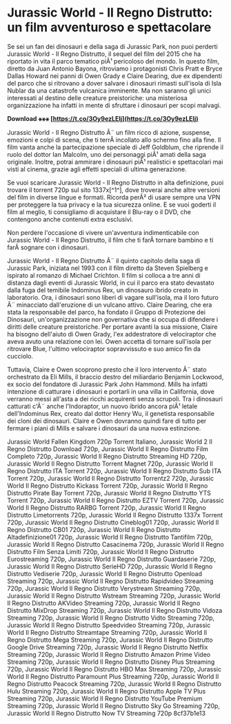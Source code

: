 
 
# Jurassic World - Il Regno Distrutto: un film avventuroso e spettacolare
 
Se sei un fan dei dinosauri e della saga di Jurassic Park, non puoi perderti Jurassic World - Il Regno Distrutto, il sequel del film del 2015 che ha riportato in vita il parco tematico piÃ¹ pericoloso del mondo. In questo film, diretto da Juan Antonio Bayona, ritroviamo i protagonisti Chris Pratt e Bryce Dallas Howard nei panni di Owen Grady e Claire Dearing, due ex dipendenti del parco che si ritrovano a dover salvare i dinosauri rimasti sull'isola di Isla Nublar da una catastrofe vulcanica imminente. Ma non saranno gli unici interessati al destino delle creature preistoriche: una misteriosa organizzazione ha infatti in mente di sfruttare i dinosauri per scopi malvagi.
 
**Download ⚹⚹⚹ [https://t.co/3Oy9ezLEIj](https://t.co/3Oy9ezLEIj)**


 
Jurassic World - Il Regno Distrutto Ã¨ un film ricco di azione, suspense, emozioni e colpi di scena, che ti terrÃ  incollato allo schermo fino alla fine. Il film vanta anche la partecipazione speciale di Jeff Goldblum, che riprende il ruolo del dottor Ian Malcolm, uno dei personaggi piÃ¹ amati della saga originale. Inoltre, potrai ammirare i dinosauri piÃ¹ realistici e spettacolari mai visti al cinema, grazie agli effetti speciali di ultima generazione.
 
Se vuoi scaricare Jurassic World - Il Regno Distrutto in alta definizione, puoi trovare il torrent 720p sul sito 1337x[^1^], dove troverai anche altre versioni del film in diverse lingue e formati. Ricorda perÃ² di usare sempre una VPN per proteggere la tua privacy e la tua sicurezza online. E se vuoi goderti il film al meglio, ti consigliamo di acquistare il Blu-ray o il DVD, che contengono anche contenuti extra esclusivi.
 
Non perdere l'occasione di vivere un'avventura indimenticabile con Jurassic World - Il Regno Distrutto, il film che ti farÃ  tornare bambino e ti farÃ  sognare con i dinosauri.

Jurassic World - Il Regno Distrutto Ã¨ il quinto capitolo della saga di Jurassic Park, iniziata nel 1993 con il film diretto da Steven Spielberg e ispirato al romanzo di Michael Crichton. Il film si colloca a tre anni di distanza dagli eventi di Jurassic World, in cui il parco era stato devastato dalla fuga del temibile Indominus Rex, un dinosauro ibrido creato in laboratorio. Ora, i dinosauri sono liberi di vagare sull'isola, ma il loro futuro Ã¨ minacciato dall'eruzione di un vulcano attivo. Claire Dearing, che era stata la responsabile del parco, ha fondato il Gruppo di Protezione dei Dinosauri, un'organizzazione non governativa che si occupa di difendere i diritti delle creature preistoriche. Per portare avanti la sua missione, Claire ha bisogno dell'aiuto di Owen Grady, l'ex addestratore di velociraptor che aveva avuto una relazione con lei. Owen accetta di tornare sull'isola per ritrovare Blue, l'ultimo velociraptor sopravvissuto e suo amico fin da cucciolo.
 
Tuttavia, Claire e Owen scoprono presto che il loro intervento Ã¨ stato orchestrato da Eli Mills, il braccio destro del miliardario Benjamin Lockwood, ex socio del fondatore di Jurassic Park John Hammond. Mills ha infatti intenzione di catturare i dinosauri e portarli in una villa in California, dove verranno messi all'asta a dei ricchi acquirenti senza scrupoli. Tra i dinosauri catturati c'Ã¨ anche l'Indoraptor, un nuovo ibrido ancora piÃ¹ letale dell'Indominus Rex, creato dal dottor Henry Wu, il genetista responsabile dei cloni dei dinosauri. Claire e Owen dovranno quindi fare di tutto per fermare i piani di Mills e salvare i dinosauri da una nuova estinzione.
 
Jurassic World Fallen Kingdom 720p Torrent Italiano,  Jurassic World 2 Il Regno Distrutto Download 720p,  Jurassic World Il Regno Distrutto Film Completo 720p,  Jurassic World Il Regno Distrutto Streaming HD 720p,  Jurassic World Il Regno Distrutto Torrent Magnet 720p,  Jurassic World Il Regno Distrutto ITA Torrent 720p,  Jurassic World Il Regno Distrutto Sub ITA Torrent 720p,  Jurassic World Il Regno Distrutto Torrentz2 720p,  Jurassic World Il Regno Distrutto Kickass Torrent 720p,  Jurassic World Il Regno Distrutto Pirate Bay Torrent 720p,  Jurassic World Il Regno Distrutto YTS Torrent 720p,  Jurassic World Il Regno Distrutto EZTV Torrent 720p,  Jurassic World Il Regno Distrutto RARBG Torrent 720p,  Jurassic World Il Regno Distrutto Limetorrents 720p,  Jurassic World Il Regno Distrutto 1337x Torrent 720p,  Jurassic World Il Regno Distrutto Cineblog01 720p,  Jurassic World Il Regno Distrutto CB01 720p,  Jurassic World Il Regno Distrutto Altadefinizione01 720p,  Jurassic World Il Regno Distrutto Tantifilm 720p,  Jurassic World Il Regno Distrutto Casacinema 720p,  Jurassic World Il Regno Distrutto Film Senza Limiti 720p,  Jurassic World Il Regno Distrutto Eurostreaming 720p,  Jurassic World Il Regno Distrutto Guardaserie 720p,  Jurassic World Il Regno Distrutto SerieHD 720p,  Jurassic World Il Regno Distrutto Vediserie 720p,  Jurassic World Il Regno Distrutto Openload Streaming 720p,  Jurassic World Il Regno Distrutto Rapidvideo Streaming 720p,  Jurassic World Il Regno Distrutto Verystream Streaming 720p,  Jurassic World Il Regno Distrutto Wstream Streaming 720p,  Jurassic World Il Regno Distrutto AKVideo Streaming 720p,  Jurassic World Il Regno Distrutto MixDrop Streaming 720p,  Jurassic World Il Regno Distrutto Vidoza Streaming 720p,  Jurassic World Il Regno Distrutto Vidto Streaming 720p,  Jurassic World Il Regno Distrutto Speedvideo Streaming 720p,  Jurassic World Il Regno Distrutto Streamtape Streaming 720p,  Jurassic World Il Regno Distrutto Mega Streaming 720p,  Jurassic World Il Regno Distrutto Google Drive Streaming 720p,  Jurassic World Il Regno Distrutto Netflix Streaming 720p,  Jurassic World Il Regno Distrutto Amazon Prime Video Streaming 720p,  Jurassic World Il Regno Distrutto Disney Plus Streaming 720p,  Jurassic World Il Regno Distrutto HBO Max Streaming 720p,  Jurassic World Il Regno Distrutto Paramount Plus Streaming 720p,  Jurassic World Il Regno Distrutto Peacock Streaming 720p,  Jurassic World Il Regno Distrutto Hulu Streaming 720p,  Jurassic World Il Regno Distrutto Apple TV Plus Streaming 720p,  Jurassic World Il Regno Distrutto YouTube Premium Streaming 720p,  Jurassic World Il Regno Distrutto Sky Go Streaming 720p,  Jurassic World Il Regno Distrutto Now TV Streaming 720p
 8cf37b1e13
 

